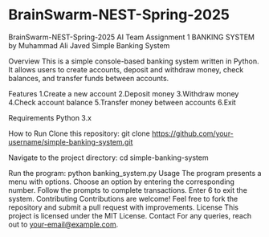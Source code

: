 # BrainSwarm-NEST-Spring-2025
BrainSwarm-NEST-Spring-2025 AI Team Assignment 1 BANKING SYSTEM by Muhammad Ali Javed
Simple Banking System

Overview
This is a simple console-based banking system written in Python. It allows users to create accounts, deposit and withdraw money, check balances, and transfer funds between accounts.

Features
1.Create a new account
2.Deposit money
3.Withdraw money
4.Check account balance
5.Transfer money between accounts
6.Exit

Requirements
Python 3.x

How to Run
Clone this repository:
git clone https://github.com/your-username/simple-banking-system.git

Navigate to the project directory:
cd simple-banking-system

Run the program:
python banking_system.py
Usage
The program presents a menu with options.
Choose an option by entering the corresponding number.
Follow the prompts to complete transactions.
Enter 6 to exit the system.
Contributing
Contributions are welcome! Feel free to fork the repository and submit a pull request with improvements.
License
This project is licensed under the MIT License.
Contact
For any queries, reach out to your-email@example.com.
